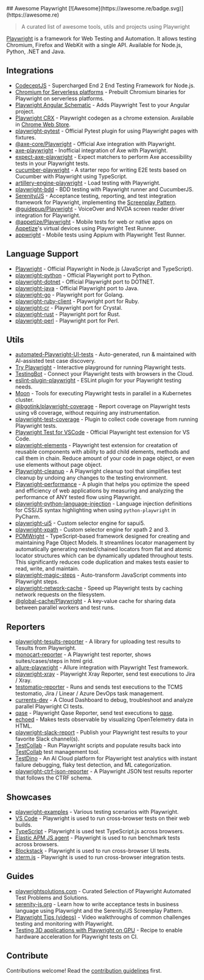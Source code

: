 <div class="github-widget" data-repo="mxschmitt/awesome-playwright"></div>
## Awesome Playwright [![Awesome](https://awesome.re/badge.svg)](https://awesome.re)

> A curated list of awesome tools, utils and projects using Playwright

[Playwright](https://github.com/microsoft/playwright) is a framework for Web Testing and Automation. It allows testing Chromium, Firefox and WebKit with a single API. Available for Node.js, Python, .NET and Java.



## Integrations

- [CodeceptJS](https://github.com/Codeception/CodeceptJS) - Supercharged End 2 End Testing Framework for Node.js.
- [Chromium for Serverless platforms](https://github.com/Sparticuz/chromium?tab=readme-ov-file#usage-with-playwright) - Prebuilt Chromium binaries for Playwright on serverless platforms.
- [Playwright Angular Schematic](https://github.com/playwright-community/playwright-ng-schematics) - Adds Playwright Test to your Angular project.
- [Playwright CRX](https://github.com/ruifigueira/playwright-crx) - Playwright codegen as a chrome extension. Available in [Chrome Web Store](https://chromewebstore.google.com/detail/playwright-crx/jambeljnbnfbkcpnoiaedcabbgmnnlcd).
- [playwright-pytest](https://github.com/microsoft/playwright-pytest/) - Official Pytest plugin for using Playwright pages with fixtures.
- [@axe-core/Playwright](https://github.com/dequelabs/axe-core-npm/blob/develop/packages/playwright/README.md) - Official Axe integration with Playwright.
- [axe-playwright](https://github.com/abhinaba-ghosh/axe-playwright) - Inofficial integration of Axe with Playwright.
- [expect-axe-playwright](https://github.com/Widen/expect-axe-playwright) - Expect matchers to perform Axe accessibility tests in your Playwright tests.
- [cucumber-playwright](https://github.com/Tallyb/cucumber-playwright) - A starter repo for writing E2E tests based on Cucumber with Playwright using TypeScript.
- [artillery-engine-playwright](https://github.com/artilleryio/artillery/tree/main/packages/artillery-engine-playwright) - Load testing with Playwright.
- [playwright-bdd](https://github.com/vitalets/playwright-bdd) - BDD testing with Playwright runner and CucumberJS.
- [Serenity/JS](https://serenity-js.org) - Acceptance testing, reporting, and test integration framework for Playwright, implementing the [Screenplay Pattern](https://serenity-js.org/handbook/design/screenplay-pattern/).
- [@guidepup/Playwright](https://github.com/guidepup/guidepup-playwright) - VoiceOver and NVDA screen reader driver integration for Playwright.
- [@appetize/Playwright](https://docs.appetize.io/testing) - Mobile tests for web or native apps on [Appetize](https://www.appetize.io)'s virtual devices using Playwright Test Runner.
- [appwright](https://www.npmjs.com/package/appwright) - Mobile tests using Appium with Playwright Test Runner.

## Language Support

- [Playwright](https://git.io/JT2bj) - Official Playwright in Node.js (JavaScript and TypeScript).
- [playwright-python](https://github.com/microsoft/playwright-python) - Official Playwright port to Python.
- [playwright-dotnet](https://github.com/microsoft/playwright-dotnet) - Official Playwright port to DOTNET.
- [playwright-java](https://github.com/microsoft/playwright-java) - Official Playwright port to Java.
- [playwright-go](https://github.com/playwright-community/playwright-go) - Playwright port for Golang.
- [playwright-ruby-client](https://github.com/YusukeIwaki/playwright-ruby-client) - Playwright port for Ruby.
- [playwright-cr](https://github.com/naqvis/playwright-cr) - Playwright port for Crystal.
- [playwright-rust](https://github.com/octaltree/playwright-rust) - Playwright port for Rust.
- [playwright-perl](https://github.com/teodesian/playwright-perl) - Playwright port for Perl.

## Utils

- [automated-Playwright-UI-tests](https://github.com/OctoMind-dev) - Auto-generated, run & maintained with AI-assisted test case discovery.
- [Try Playwright](https://try.playwright.tech) - Interactive playground for running Playwright tests.
- [TestingBot](https://testingbot.com) - Connect your Playwright tests with browsers in the Cloud.
- [eslint-plugin-playwright](https://github.com/playwright-community/eslint-plugin-playwright) - ESLint plugin for your Playwright testing needs.
- [Moon](https://github.com/aerokube/moon) - Tools for executing Playwright tests in parallel in a Kubernetes cluster.
- [@bgotink/playwright-coverage](https://github.com/bgotink/playwright-coverage) - Report coverage on Playwright tests using v8 coverage, without requiring any instrumentation.
- [playwright-test-coverage](https://github.com/anishkny/playwright-test-coverage) - Plugin to collect code coverage from running Playwright tests.
- [Playwright Test for VSCode](https://marketplace.visualstudio.com/items?itemName=ms-playwright.playwright) - Official Playwright test extension for VS Code.
- [playwright-elements](https://danteukraine.github.io/playwright-elements) - Playwright test extension for creatation of reusable components with ability to add child elements, methods and call them in chain. Reduce amount of your code in page object, or even use elements without page object.
- [Playwright-cleanup](https://www.npmjs.com/package/playwright-cleanup) - A Playwright cleanup tool that simplifies test cleanup by undoing any changes to the testing environment.
- [Playwright-performance](https://www.npmjs.com/package/playwright-performance) - A plugin that helps you optimize the speed and efficiency of web applications by measuring and analyzing the performance of ANY tested flow using Playwright.
- [playwright-python-language-injection](https://github.com/Mattwmaster58/playwright-python-language-injection) - Language injection definitions for CSS/JS syntax highlighting when using `python-playwright` in PyCharm.
- [playwright-ui5](https://github.com/detachhead/playwright-ui5) - Custom selector engine for sapui5.
- [playwright-xpath](https://github.com/detachhead/playwright-xpath) - Custom selector engine for xpath 2 and 3.
- [POMWright](https://github.com/DyHex/POMWright) - TypeScript-based framework designed for creating and maintaining Page Object Models. It streamlines locator management by automatically generating nested/chained locators from flat and atomic locator structures which can be dynamically updated throughout tests. This significantly reduces code duplication and makes tests easier to read, write, and maintain.
- [playwright-magic-steps](https://github.com/vitalets/playwright-magic-steps) - Auto-transform JavaScript comments into Playwright steps.
- [playwright-network-cache](https://github.com/vitalets/playwright-network-cache) - Speed up Playwright tests by caching network requests on the filesystem.
- [@global-cache/Playwright](https://github.com/vitalets/global-cache) - A key-value cache for sharing data between parallel workers and test runs.

## Reporters

- [playwright-tesults-reporter](https://github.com/tesults/playwright-tesults-reporter) - A library for uploading test results to Tesults from Playwright.
- [monocart-reporter](https://github.com/cenfun/monocart-reporter) - A Playwright test reporter, shows suites/cases/steps in html grid.
- [allure-playwright](https://github.com/allure-framework/allure-js/tree/master/packages/allure-playwright) - Allure integration with Playwright Test framework.
- [playwright-xray](https://github.com/inluxc/playwright-xray) - Playwright Xray Reporter, send test executions to Jira / Xray.
- [testomatio-reporter](https://github.com/testomatio/reporter) - Runs and sends test executions to the TCMS testomatio, Jira / Linear / Azure DevOps task management.
- [currents-dev](https://currents.dev/) - A Cloud Dashboard to debug, troubleshoot and analyze parallel Playwright CI tests.
- [qase](https://github.com/qase-tms/qase-javascript/tree/main/qase-playwright) - Playwright Qase Reporter, send test executions to [qase](https://qase.io).
- [echoed](https://github.com/mrasu/echoed) - Makes tests observable by visualizing OpenTelemetry data in HTML.
- [playwright-slack-report](https://github.com/ryanrosello-og/playwright-slack-report) - Publish your Playwright test results to your favorite Slack channel(s).
- [TestCollab](https://github.com/TCSoftInc/playwright-integration) - Run Playwright scripts and populate results back into [TestCollab](https://testcollab.com) test management tool.
- [TestDino](https://testdino.com) - An AI Cloud platform for Playwright test analytics with instant failure debugging, flaky test detection, and ML categorization.
- [playwright-ctrf-json-reporter](https://github.com/ctrf-io/playwright-ctrf-json-reporter) - A Playwright JSON test results reporter that follows the CTRF schema.

## Showcases

- [playwright-examples](https://github.com/microosft/playwright-examples) - Various testing scenarios with Playwright.
- [VS Code](https://github.com/microsoft/vscode) - Playwright is used to run cross-browser tests on their web builds.
- [TypeScript](https://github.com/microsoft/TypeScript) - Playwright is used test TypeScript.js across browsers.
- [Elastic APM JS agent](https://github.com/elastic/apm-agent-rum-js) - Playwright is used to run benchmark tests across browsers.
- [Blockstack](https://github.com/blockstack/ux) - Playwright is used to run cross-browser UI tests.
- [xterm.js](https://github.com/xtermjs/xterm.js) - Playwright is used to run cross-browser integration tests.

## Guides

- [playwrightsolutions.com](https://playwrightsolutions.com) - Curated Selection of Playwright Automated Test Problems and Solutions.
- [serenity-js.org](https://serenity-js.org/handbook/web-testing/your-first-web-scenario/) - Learn how to write acceptance tests in business language using Playwright and the Serenity/JS Screenplay Pattern.
- [Playwright Tips (videos)](https://www.youtube.com/playlist?list=PLMZDRUOi3a8NtMq3PUS5iJc2pee38rurc) - Video walkthroughs of common challenges testing and monitoring with Playwright. 
- [Testing 3D applications with Playwright on GPU](https://blog.promaton.com/testing-3d-applications-with-playwright-on-gpu-1e9cfc8b54a9) - Recipe to enable hardware acceleration for Playwright tests on CI.

## Contribute

Contributions welcome! Read the [contribution guidelines](https://github.com/mxschmitt/awesome-playwright/blob/master/CONTRIBUTING.md) first.
